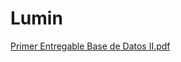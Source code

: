 # Lumin

[Primer Entregable Base de Datos II.pdf](https://github.com/user-attachments/files/22610117/Primer.Entregable.Base.de.Datos.II.pdf)
